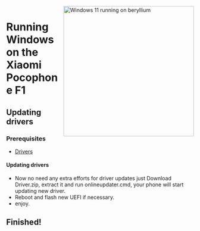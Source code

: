 <img align="right" src="https://github.com/n00b69/woaberyllium/blob/main/beryllium.png" width="350" alt="Windows 11 running on beryllium">

# Running Windows on the Xiaomi Pocophone F1

## Updating drivers

### Prerequisites
  
- [Drivers](https://drive.google.com/file/d/1p6HFWP8A-gDXS3cB-Vkn0kRzVd0wEedL/view?usp=drivesdk)
  


#### Updating drivers
- Now no need any extra efforts for driver updates just Download Driver.zip, extract it and run onlineupdater.cmd, your phone will start updating new driver.
- Reboot and flash new UEFI if necessary.
- enjoy.

## Finished!































